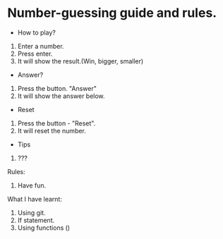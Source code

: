 # Number-guessing guide and rules.

- How to play?
1. Enter a number.
2. Press enter.
3. It will show the result.(Win, bigger, smaller)

- Answer?
1. Press the button. "Answer"
2. It will show the answer below.

- Reset
1. Press the button - "Reset".
2. It will reset the number.

- Tips
1. ???

Rules: 
1. Have fun.

What I have learnt:
1. Using git.
2. If statement.
3. Using functions ()
